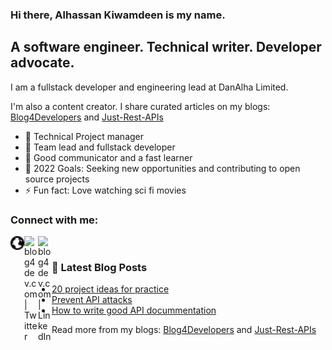 ### Hi there, Alhassan Kiwamdeen is my name.

## A software engineer. Technical writer. Developer advocate.

I am a fullstack developer and engineering lead at DanAlha Limited.

I'm also a content creator. I share curated articles on my blogs: [Blog4Developers](https://www.blog4dev.com/) and [Just-Rest-APIs](https://justrestapi.com/)


- 🌱 Technical Project manager
- 👯 Team lead and fullstack developer
- 🔭 Good communicator and a fast learner
- 🥅 2022 Goals: Seeking new opportunities and contributing to open source projects
- ⚡ Fun fact: Love watching sci fi movies

### Connect with me:

[<img align="left" alt="blog4dev.com" width="22px" src="https://raw.githubusercontent.com/iconic/open-iconic/master/svg/globe.svg" />](https://www.blog4dev.com/)
[<img align="left" alt="blog4dev.com | Twitter" width="22px" src="https://cdn.jsdelivr.net/npm/simple-icons@v3/icons/twitter.svg" />](https://twitter.com/akiwams)
[<img align="left" alt="blog4dev.com | LinkedIn" width="22px" src="https://cdn.jsdelivr.net/npm/simple-icons@v3/icons/linkedin.svg" />](https://www.linkedin.com/in/alhassan-kiwamdeen-56a144102/)
<br />

### 📕 Latest Blog Posts

- [20 project ideas for practice](https://www.blog4dev.com/developer-projects/)
- [Prevent API attacks](https://justrestapi.com/how-to-prevent-api-attacks/)
- [How to write good API docummentation](https://justrestapi.com/how-to-write-good-api-documentation/)         

Read more from my blogs: [Blog4Developers](https://www.blog4dev.com/) and [Just-Rest-APIs](https://justrestapi.com/)
